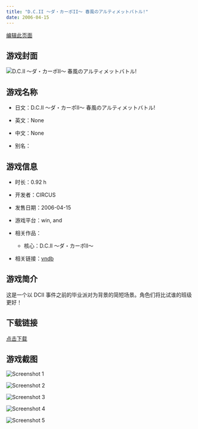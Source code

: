 ```yaml
---
title: "D.C.II ～ダ・カーポII～ 春風のアルティメットバトル!"
date: 2006-04-15
---
```

[编辑此页面](https://github.com/ACG-3/ADV3-source/blob/main/source/_posts/games/D.C.II%20%EF%BD%9E%E3%83%80%E3%83%BB%E3%82%AB%E3%83%BC%E3%83%9DII%EF%BD%9E%20%E6%98%A5%E9%A2%A8%E3%81%AE%E3%82%A2%E3%83%AB%E3%83%86%E3%82%A3%E3%83%A1%E3%83%83%E3%83%88%E3%83%90%E3%83%88%E3%83%AB%21.md)

## 游戏封面

![D.C.II ～ダ・カーポII～ 春風のアルティメットバトル!](https%3A//pan.timero.xyz/onedrive/img_lib_001/D.C.II%20%EF%BD%9E%E3%83%80%E3%83%BB%E3%82%AB%E3%83%BC%E3%83%9DII%EF%BD%9E%20%E6%98%A5%E9%A2%A8%E3%81%AE%E3%82%A2%E3%83%AB%E3%83%86%E3%82%A3%E3%83%A1%E3%83%83%E3%83%88%E3%83%90%E3%83%88%E3%83%AB%21_cover.avif)


## 游戏名称

- 日文：D.C.II ～ダ・カーポII～ 春風のアルティメットバトル!
- 英文：None
- 中文：None

- 别名：


## 游戏信息

- 时长：0.92 h
- 开发者：CIRCUS
- 发售日期：2006-04-15
- 游戏平台：win, and
- 相关作品：
   - 核心：D.C.II ～ダ・カーポII～

- 相关链接：[vndb](https://vndb.org/v9837)


## 游戏简介

这是一个以 DCII 事件之前的毕业派对为背景的简短场景。角色们将比试谁的班级更好！


## 下载链接

[点击下载](https://pan.timero.xyz/onedrive/adv_lib_001/D.C.II%20%EF%BD%9E%E3%83%80%E3%83%BB%E3%82%AB%E3%83%BC%E3%83%9DII%EF%BD%9E%20%E6%98%A5%E9%A2%A8%E3%81%AE%E3%82%A2%E3%83%AB%E3%83%86%E3%82%A3%E3%83%A1%E3%83%83%E3%83%88%E3%83%90%E3%83%88%E3%83%AB%21)


## 游戏截图


![Screenshot 1](https%3A//pan.timero.xyz/onedrive/img_lib_001/D.C.II%20%EF%BD%9E%E3%83%80%E3%83%BB%E3%82%AB%E3%83%BC%E3%83%9DII%EF%BD%9E%20%E6%98%A5%E9%A2%A8%E3%81%AE%E3%82%A2%E3%83%AB%E3%83%86%E3%82%A3%E3%83%A1%E3%83%83%E3%83%88%E3%83%90%E3%83%88%E3%83%AB%21_Screenshot_1.avif)

![Screenshot 2](https%3A//pan.timero.xyz/onedrive/img_lib_001/D.C.II%20%EF%BD%9E%E3%83%80%E3%83%BB%E3%82%AB%E3%83%BC%E3%83%9DII%EF%BD%9E%20%E6%98%A5%E9%A2%A8%E3%81%AE%E3%82%A2%E3%83%AB%E3%83%86%E3%82%A3%E3%83%A1%E3%83%83%E3%83%88%E3%83%90%E3%83%88%E3%83%AB%21_Screenshot_2.avif)

![Screenshot 3](https%3A//pan.timero.xyz/onedrive/img_lib_001/D.C.II%20%EF%BD%9E%E3%83%80%E3%83%BB%E3%82%AB%E3%83%BC%E3%83%9DII%EF%BD%9E%20%E6%98%A5%E9%A2%A8%E3%81%AE%E3%82%A2%E3%83%AB%E3%83%86%E3%82%A3%E3%83%A1%E3%83%83%E3%83%88%E3%83%90%E3%83%88%E3%83%AB%21_Screenshot_3.avif)

![Screenshot 4](https%3A//pan.timero.xyz/onedrive/img_lib_001/D.C.II%20%EF%BD%9E%E3%83%80%E3%83%BB%E3%82%AB%E3%83%BC%E3%83%9DII%EF%BD%9E%20%E6%98%A5%E9%A2%A8%E3%81%AE%E3%82%A2%E3%83%AB%E3%83%86%E3%82%A3%E3%83%A1%E3%83%83%E3%83%88%E3%83%90%E3%83%88%E3%83%AB%21_Screenshot_4.avif)

![Screenshot 5](https%3A//pan.timero.xyz/onedrive/img_lib_001/D.C.II%20%EF%BD%9E%E3%83%80%E3%83%BB%E3%82%AB%E3%83%BC%E3%83%9DII%EF%BD%9E%20%E6%98%A5%E9%A2%A8%E3%81%AE%E3%82%A2%E3%83%AB%E3%83%86%E3%82%A3%E3%83%A1%E3%83%83%E3%83%88%E3%83%90%E3%83%88%E3%83%AB%21_Screenshot_5.avif)

